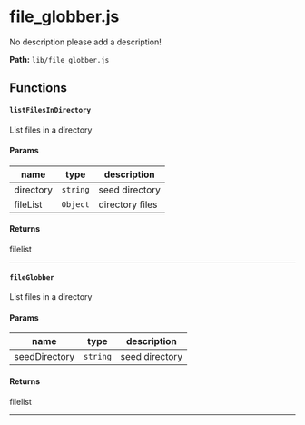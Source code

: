 # file_globber.js
No description please add a description!

**Path:** `lib/file_globber.js` 

## Functions
#### `listFilesInDirectory`
List files in a directory


#### Params
|name|type  | description |
|--|--|--|
| directory | `string`  | seed directory 
| fileList | `Object`  | directory files 

#### Returns
filelist

------ 

#### `fileGlobber`
List files in a directory


#### Params
|name|type  | description |
|--|--|--|
| seedDirectory | `string`  | seed directory 

#### Returns
filelist

------ 
